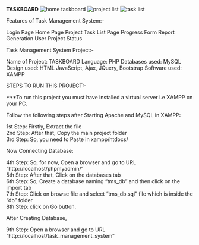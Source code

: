 **TASKBOARD**
![home taskboard](https://github.com/abd766/TASKBOARD/assets/119092945/80b5fb7f-96ae-4ed7-9602-c74b356f2a61)
![project list](https://github.com/abd766/TASKBOARD/assets/119092945/ff25a8db-847e-4e57-8830-834e33645be7)
![task list](https://github.com/abd766/TASKBOARD/assets/119092945/c30d558d-883c-4bf3-b2ff-46c2954d4007)


Features of Task Management System:-

Login Page
Home Page
Project
Task List Page
Progress Form
Report Generation
User
Project Status

Task Management System Project:-

Name of Project:     TASKBOARD
Language:            PHP
Databases used:      MySQL
Design used:         HTML JavaScript, Ajax, JQuery, Bootstrap
Software used:       XAMPP

STEPS TO RUN THIS PROJECT:-

***To run this project you must have installed a virtual server i.e XAMPP on your PC. 

Follow the following steps after Starting Apache and MySQL in XAMPP:

1st Step: Firstly, Extract the file<BR>
2nd Step: After that, Copy the main project folder<BR>
3rd Step: So, you need to Paste in xampp/htdocs/<BR>

Now Connecting Database:

4th Step: So, for now, Open a browser and go to URL “http://localhost/phpmyadmin/”<BR>
5th Step: After that, Click on the databases tab<BR>
6th Step: So, Create a database naming “tms_db” and then click on the import tab<BR>
7th Step: Click on browse file and select “tms_db.sql” file which is inside the “db” folder<BR>
8th Step: click on Go button.

After Creating Database,

9th Step: Open a browser and go to URL “http://localhost/task_management_system”
